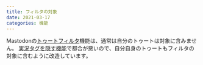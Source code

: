 ```yaml
---
title: フィルタの対象
date: 2021-03-17
categories: 機能
---
```


Mastodonの[トゥートフィルタ](https://mstdn.delmulin.com/filters)機能は、通常は自分のトゥートは対象に含みません。
[実況タグを隠す機能](/articles/実況用タグを設定する)で都合が悪いので、自分自身のトゥートもフィルタの対象に含むように改造しています。



